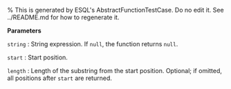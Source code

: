 % This is generated by ESQL's AbstractFunctionTestCase. Do no edit it. See ../README.md for how to regenerate it.

**Parameters**

`string`
:   String expression. If `null`, the function returns `null`.

`start`
:   Start position.

`length`
:   Length of the substring from the start position. Optional; if omitted, all positions after `start` are returned.

